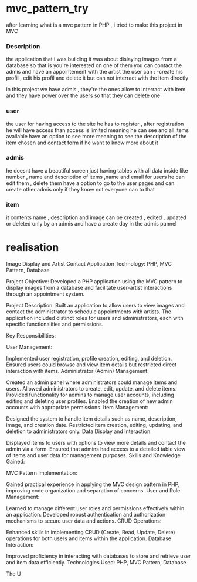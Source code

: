 # mvc_pattern_try
after learning what is a mvc pattern in PHP , i tried to make this project in MVC

### Description 

the application that i was building it was about dislaying images from a database so that is you're interested on one of them you can contact the admis and have an appointement with the artist
the user can : -create his profil , edit his profil and delete it but can not interract with the item directly 

in this project we have admis , they're the ones allow to interract with item and they have power over the users so that they can delete one

### user 
the user for having access to the site he has to register , after registration he will have access than access is limited meaning he can see and all items available have an option to see more meaning to see the description of the item chosen and contact form if he want to know more about it 

### admis
he doesnt have a beautiful screen just having tables with all data inside like number , name and description of items ,name and email for users he can edit them , delete them 
have a option to go to the user pages and can create other admis only if they know not everyone can to that

### item
it contents name , description and image can be created , edited , updated or deleted only by an admis and have a create day in the admis pannel 


# realisation 

Image Display and Artist Contact Application
Technology: PHP, MVC Pattern, Database

Project Objective:
Developed a PHP application using the MVC pattern to display images from a database and facilitate user-artist interactions through an appointment system.

Project Description:
Built an application to allow users to view images and contact the administrator to schedule appointments with artists. The application included distinct roles for users and administrators, each with specific functionalities and permissions.

Key Responsibilities:

User Management:

Implemented user registration, profile creation, editing, and deletion.
Ensured users could browse and view item details but restricted direct interaction with items.
Administrator (Admin) Management:

Created an admin panel where administrators could manage items and users.
Allowed administrators to create, edit, update, and delete items.
Provided functionality for admins to manage user accounts, including editing and deleting user profiles.
Enabled the creation of new admin accounts with appropriate permissions.
Item Management:

Designed the system to handle item details such as name, description, image, and creation date.
Restricted item creation, editing, updating, and deletion to administrators only.
Data Display and Interaction:

Displayed items to users with options to view more details and contact the admin via a form.
Ensured that admins had access to a detailed table view of items and user data for management purposes.
Skills and Knowledge Gained:

MVC Pattern Implementation:

Gained practical experience in applying the MVC design pattern in PHP, improving code organization and separation of concerns.
User and Role Management:

Learned to manage different user roles and permissions effectively within an application.
Developed robust authentication and authorization mechanisms to secure user data and actions.
CRUD Operations:

Enhanced skills in implementing CRUD (Create, Read, Update, Delete) operations for both users and items within the application.
Database Interaction:

Improved proficiency in interacting with databases to store and retrieve user and item data efficiently.
Technologies Used:
PHP, MVC Pattern, Database

The U
